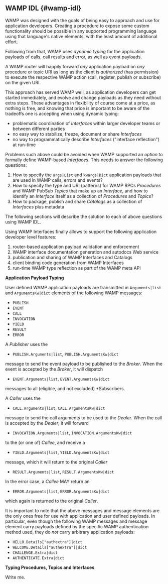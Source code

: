 ## WAMP IDL {#wamp-idl}

WAMP was designed with the goals of being easy to approach and use for application developers. Creating a procedure to expose some custom functionality should be possible in any supported programming language using that language's native elements, with the least amount of additional effort.

Following from that, WAMP uses *dynamic typing* for the application payloads of calls, call results and error, as well as event payloads.

A WAMP router will happily forward *any* application payload on *any* procedure or topic URI as long as the client is _authorized_ (has permission) to execute the respective WAMP action (call, register, publish or subscribe) on the given URI.

This approach has served WAMP well, as application developers can get started immediately, and evolve and change payloads as they need without extra steps.
These advantages in flexibility of course come at a price, as nothing is free, and knowing that price is important to be aware of the tradeoffs one is accepting when using dynamic typing:

* problematic coordination of *Interfaces* within larger developer teams or between different parties
* no easy way to stabilize, freeze, document or share *Interfaces*
* no way to programmatically describe *Interfaces* ("interface reflection") at run-time

Problems such above could be avoided when WAMP supported an _option_ to formally define WAMP-based *Interfaces*. This needs to answer the following questions:

1. How to specify the `args|List` and `kwargs|Dict` application payloads that are used in WAMP calls, errors and events?
2. How to specify the type and URI (patterns) for WAMP RPCs *Procedures* and WAMP PubSub *Topics* that make up an *Interface*, and how to identify an *Interface* itself as a collection of *Procedures* and *Topics*?
3. How to package, publish and share *Catalogs* as a collection of *Interfaces* plus metadata

The following sections will describe the solution to each of above questions using WAMP IDL.

Using WAMP Interfaces finally allows to support the following application developer level features:

1. router-based application payload validation and enforcement
2. WAMP interface documentation generation and autodocs Web service
3. publication and sharing of WAMP Interfaces and Catalogs
4. client binding code generation from WAMP Interfaces
5. run-time WAMP type reflection as part of the WAMP meta API

**Application Payload Typing**

User defined WAMP application payloads are transmitted in `Arguments|list` and `ArgumentsKw|dict` elements of the following WAMP messages:

* `PUBLISH`
* `EVENT`
* `CALL`
* `INVOCATION`
* `YIELD`
* `RESULT`
* `ERROR`

A *Publisher* uses the

* `PUBLISH.Arguments|list`, `PUBLISH.ArgumentsKw|dict`

message to send the event payload to be published to the *Broker*. When the event is accepted by the *Broker*, it will dispatch

* `EVENT.Arguments|list`, `EVENT.ArgumentsKw|dict`

messages to all (eligible, and not excluded) *Subscribers.

A *Caller* uses the

* `CALL.Arguments|list`, `CALL.ArgumentsKw|dict`

message to send the call arguments to be used to the *Dealer*. When the call is accepted by the *Dealer*, it will forward

* `INVOCATION.Arguments|list`, `INVOCATION.ArgumentsKw|dict`

to the (or one of) *Callee*, and receive a

* `YIELD.Arguments|list`, `YIELD.ArgumentsKw|dict`

message, which it will return to the original *Caller*

* `RESULT.Arguments|list`, `RESULT.ArgumentsKw|dict`

In the error case, a *Callee* MAY return an

* `ERROR.Arguments|list`, `ERROR.ArgumentsKw|dict`

which again is returned to the original *Caller*.

It is important to note that the above messages and message elements are the only ones free for use with application and user defined payloads. In particular, even though the following WAMP messages and message element carry payloads defined by the specific WAMP authentication method used, they do *not* carry arbitrary application payloads:

* `HELLO.Details["authextra"]|dict`
* `WELCOME.Details["authextra"]|dict`
* `CHALLENGE.Extra|dict`
* `AUTHENTICATE.Extra|dict`

**Typing Procedures, Topics and Interfaces**

Write me.
